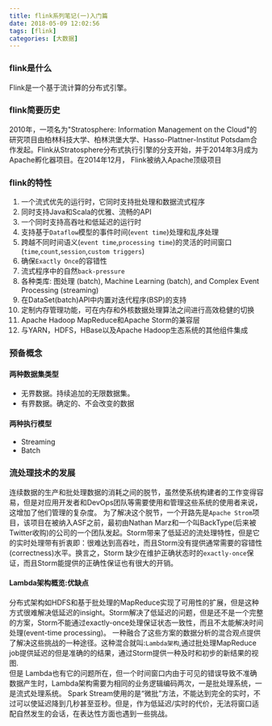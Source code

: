 ```yaml
---
title: flink系列笔记(一)入门篇
date: 2018-05-09 12:02:56
tags: [flink]
categories: [大数据]
---
```


### flink是什么
Flink是一个基于流计算的分布式引擎。
### flink简要历史
2010年，一项名为"Stratosphere: Information Management on the Cloud"的研究项目由柏林科技大学、柏林洪堡大学、Hasso-Plattner-Institut Potsdam合作发起。Flink从Stratosphere分布式执行引擎的分支开始，并于2014年3月成为Apache孵化器项目。在2014年12月， Flink被纳入Apache顶级项目
### flink的特性
1. 一个流式优先的运行时，它同时支持批处理和数据流式程序
2. 同时支持Java和Scala的优雅、流畅的API
3. 一个同时支持高吞吐和低延迟的运行时
4. 支持基于`Dataflow`模型的事件时间(`event time`)处理和乱序处理
5. 跨越不同时间语义(`event time`,`processing time`)的灵活的时间窗口(`time`,`count`,`session`,`custom triggers`)
6. 确保`Exactly Once`的容错性
7. 流式程序中的自然`back-pressure`
8. 各种类库: 图处理 (batch), Machine Learning (batch), and Complex Event Processing (streaming)
9. 在DataSet(batch)API中内置对迭代程序(BSP)的支持
10. 定制内存管理功能，可在内存和外核数据处理算法之间进行高效稳健的切换
11. Apache Hadoop MapReduce和Apache Storm的兼容层
12. 与YARN，HDFS，HBase以及Apache Hadoop生态系统的其他组件集成

### 预备概念

#### 两种数据集类型
- 无界数据。持续追加的无限数据集。
- 有界数据。确定的、不会改变的数据

#### 两种执行模型
- Streaming
- Batch

### 流处理技术的发展
连续数据的生产和批处理数据的消耗之间的脱节，虽然使系统构建者的工作变得容易，但是对应用开发者和DevOps团队等需要使用和管理这些系统的使用者来说，这增加了他们管理的复杂度。
为了解决这个脱节，一个开路先是`Apache Strom`项目，该项目在被纳入ASF之前，最初由Nathan Marz和一个叫BackType(后来被Twitter收购)的公司的一个团队发起。Storm带来了低延迟的流处理特性，但是它的实时处理带有折衷即：很难达到高吞吐，而且Storm没有提供通常需要的容错性(correctness)水平。换言之，Storm 缺少在维护正确状态时的`exactly-once`保证，而且Storm能提供的正确性保证也有很大的开销。

#### Lambda架构概览:优缺点
分布式架构如HDFS和基于批处理的MapReduce实现了可用性的扩展，但是这种方式很难解决低延迟的insight。Storm解决了低延迟的问题，但是还不是一个完整的方案，Storm不能通过exactly-once处理保证状态一致性，而且不太能解决时间处理(event-time processing)。
一种融合了这些方案的数据分析的混合观点提供了解决这些挑战的一种途径。这种混合就叫:`Lambda架构`,通过批处理MapReduce job提供延迟的但是准确的的结果，通过Storm提供一种及时和初步的新结果的视图.\
但是 Lambda也有它的问题所在，但一个时间窗口内由于可见的错误导致不准确数据产生时，Lambda架构需要为相同的业务逻辑编码两次，一是批处理系统，一是流式处理系统。
Spark Stream使用的是“微批”方法，不能达到完全的实时，不过可以使延迟降到几秒甚至亚秒。但是，作为低延迟/实时的代价，无法将窗口适配自然发生的会话，在表达性方面也遇到一些挑战。
